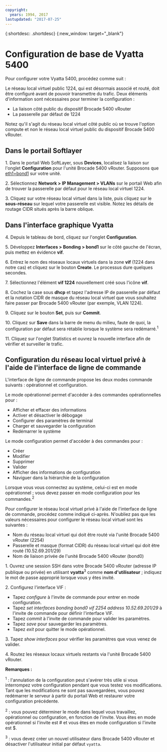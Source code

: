 ```yaml
---
copyright:
  years: 1994, 2017
lastupdated: "2017-07-25"
---
```


{:shortdesc: .shortdesc}
{:new_window: target="_blank"}

# Configuration de base de Vyatta 5400

Pour configurer votre Vyatta 5400, procédez comme suit :

Le réseau local virtuel public 1224, qui est désormais associé et routé, doit être configuré avant de pouvoir transmettre du trafic. Deux éléments d'information sont nécessaires pour terminer la configuration :

  * La liaison côté public du dispositif Brocade 5400 vRouter
  * La passerelle par défaut de 1224

Notez qu'il s'agit du réseau local virtuel côté public où se trouve l'option compute et non le réseau local virtuel public du dispositif Brocade 5400 vRouter.

## Dans le portail Softlayer

1\. Dans le portail Web SoftLayer, sous **Devices**, localisez la liaison sur l'onglet **Configuration** pour l'unité Brocade 5400 vRouter. Supposons que <span style="text-decoration: underline">eth1=bond1</span> sur votre unité.

2\. Sélectionnez **Network > IP Management > VLANs** sur le portail Web afin de trouver la passerelle par défaut pour le réseau local virtuel 1224.

3\. Cliquez sur votre réseau local virtuel dans la liste, puis cliquez sur le **sous-réseau** sur lequel votre passerelle est visible. Notez les détails de routage CIDR situés après la barre oblique. 

## Dans l'interface graphique Vyatta

4\. Depuis le tableau de bord, cliquez sur l'onglet **Configuration**.

5\. Développez **Interfaces > Bonding > bond1** sur le côté gauche de l'écran, puis mettez en évidence **vif**.

6\. Entrez le nom des réseaux locaux virtuels dans la zone **vif** (1224 dans notre cas) et cliquez sur le bouton **Create**. Le processus dure quelques secondes.

7\. Sélectionnez l'élément **vif 1224** nouvellement créé sous l'icône **vif**.

8\. Cochez la case sous **dhcp** et tapez l'adresse IP de passerelle par défaut et la notation CIDR de masque du réseau local virtuel que vous souhaitez faire passer par Brocade 5400 vRouter (par exemple, VLAN 1224).

9\. Cliquez sur le bouton **Set**, puis sur **Commit**.

10\. Cliquez sur **Save** dans la barre de menu du milieu, faute de quoi, la configuration par défaut sera rétablie lorsque le système sera redémarré.<sup>1</sup>

11\. Cliquez sur l'onglet Statistics et ouvrez la nouvelle interface afin de vérifier et surveiller le trafic.

## Configuration du réseau local virtuel privé à l'aide de l'interface de ligne de commande

L'interface de ligne de commande propose les deux modes commande suivants : opérationnel et configuration. 

Le mode opérationnel permet d'accéder à des commandes opérationnelles pour :

  * Afficher et effacer des informations
  * Activer et désactiver le débogage
  * Configurer des paramètres de terminal
  * Charger et sauvegarder la configuration
  * Redémarrer le système

Le mode configuration permet d'accéder à des commandes pour :

  * Créer
  * Modifier
  * Supprimer
  * Valider
  * Afficher des informations de configuration
  * Naviguer dans la hiérarchie de la configuration

Lorsque vous vous connectez au système, celui-ci est en mode opérationnel ; vous devez passer en mode configuration pour les commandes.<sup>2</sup>

Pour configurer le réseau local virtuel privé à l'aide de l'interface de ligne de commande, procédez comme indiqué ci-après. N'oubliez pas que les valeurs nécessaires pour configurer le réseau local virtuel sont les suivantes :

  * Nom du réseau local virtuel qui doit être routé via l'unité Brocade 5400 vRouter (2254)
  * Passerelle et masque (format CIDR) du réseau local virtuel qui doit être routé (10.52.69.201/29)
  * Nom de liaison privée de l'unité Brocade 5400 vRouter (bond0)

1\. Ouvrez une session SSH dans votre Brocade 5400 vRouter (adresse IP publique ou privée) en utilisant **vyatta**<sup>3</sup> comme **nom d'utilisateur** ; indiquez le mot de passe approprié lorsque vous y êtes invité. 

2\. Configurez l'interface VIF :

  * Tapez *configure* à l'invite de commande pour entrer en mode configuration.
  * Tapez *set interfaces bonding bond0 vif 2254 address 10.52.69.201/29* à l'invite de commande pour définir l'interface VIF.
  * Tapez *commit* à l'invite de commande pour valider les paramètres.
  * Tapez *save* pour sauvegarder les paramètres.
  * Tapez *exit* pour quitter le mode opérationnel.

3\. Tapez *show interfaces* pour vérifier les paramètres que vous venez de valider.

4\. Routez les réseaux locaux virtuels restants via l'unité Brocade 5400 vRouter.

**Remarques :**

<sup>1</sup> : l'annulation de la configuration peut s'avérer très utile si vous interrompez votre configuration pendant que vous testez vos modifications. Tant que les modifications ne sont pas sauvegardées, vous pouvez redémarrer le serveur à partir du portail Web et restaurer votre configuration précédente.

<sup>2</sup> : vous pouvez déterminer le mode dans lequel vous travaillez, opérationnel ou configuration, en fonction de l'invite. Vous êtes en mode opérationnel si l'invite est # et vous êtes en mode configuration si l'invite est $.

<sup>3</sup> : vous devez créer un nouvel utilisateur dans Brocade 5400 vRouter et désactiver l'utilisateur initial par défaut `vyatta`. 
